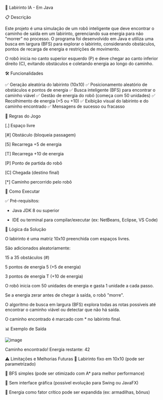 🧠 Labirinto IA - Em Java

📋 Descrição

Este projeto é uma simulação de um robô inteligente que deve encontrar o caminho de saída em um labirinto, gerenciando sua energia para não "morrer" no processo. O programa foi desenvolvido em Java e utiliza uma busca em largura (BFS) para explorar o labirinto, considerando obstáculos, pontos de recarga de energia e restrições de movimento.

O robô inicia no canto superior esquerdo (P) e deve chegar ao canto inferior direito (C), evitando obstáculos e coletando energia ao longo do caminho.

🛠️ Funcionalidades

✅ Geração aleatória do labirinto (10x10)
✅ Posicionamento aleatório de obstáculos e pontos de energia
✅ Busca inteligente (BFS) para encontrar o caminho viável
✅ Gestão de energia do robô (começa com 50 unidades)
✅ Recolhimento de energia (+5 ou +10)
✅ Exibição visual do labirinto e do caminho encontrado
✅ Mensagens de sucesso ou fracasso

🧩 Regras do Jogo

[.]	Espaço livre

[#]	Obstáculo (bloqueia passagem)

[5]	Recarrega +5 de energia

[T]	Recarrega +10 de energia

[P]	Ponto de partida do robô

[C]	Chegada (destino final)

[*]	Caminho percorrido pelo robô


🚀 Como Executar

✅ Pré-requisitos:

- Java JDK 8 ou superior

- IDE ou terminal para compilar/executar (ex: NetBeans, Eclipse, VS Code)

🧮 Lógica da Solução

O labirinto é uma matriz 10x10 preenchida com espaços livres.

São adicionados aleatoriamente:

15 a 35 obstáculos (#)

5 pontos de energia 5 (+5 de energia)

3 pontos de energia T (+10 de energia)

O robô inicia com 50 unidades de energia e gasta 1 unidade a cada passo.

Se a energia zerar antes de chegar à saída, o robô "morre".

O algoritmo de busca em largura (BFS) explora todas as rotas possíveis até encontrar o caminho viável ou detectar que não há saída.

O caminho encontrado é marcado com * no labirinto final.

📊 Exemplo de Saída

![image](https://github.com/user-attachments/assets/6e305eb7-ae7c-4e1a-9e5c-ba06645a0623)


Caminho encontrado! Energia restante: 42

⚠️ Limitações e Melhorias Futuras
🚧 Labirinto fixo em 10x10 (pode ser parametrizado)

🚧 BFS simples (pode ser otimizado com A* para melhor performance)

🚧 Sem interface gráfica (possível evolução para Swing ou JavaFX)

🚧 Energia como fator crítico pode ser expandida (ex: armadilhas, bônus)
